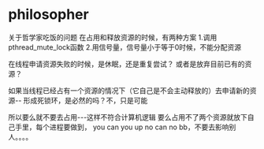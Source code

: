 # philosopher

关于哲学家吃饭的问题
在占用和释放资源的时候，有两种方案
1.调用pthread_mute_lock函数
2.用信号量，信号量小于等于0时候，不能分配资源

在线程申请资源失败的时候，是休眠，还是重复尝试？
或者是放弃目前已有的资源？

如果当线程已经占有一个资源的情况下（它自己是不会主动释放的）去申请新的资源--
形成死锁环，是必然的吗？不，只是可能

所以要么就不要去占用---这样不符合计算机逻辑
要么占用不了两个资源就放下自己手里，每个进程要做到，
you can you up 
no can no bb，不要去影响别人。。。。


